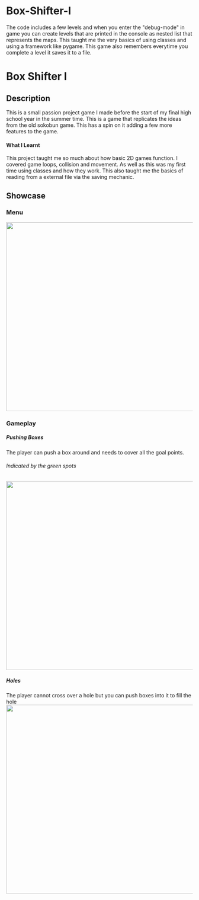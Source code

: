 # Box-Shifter-I

The code includes a few levels and when you enter the "debug-mode" in game you can create levels that are printed in the console as nested list that represents the maps. This taught me the very basics of using classes and using a framework like pygame. This game also remembers everytime you complete a level it saves it to a file.
<body>
<h1>Box Shifter I</h1>
<p>
<h2>Description</h2>
This is a small passion project game I made before the start of my final high school year in the summer time. This is a game that replicates the ideas from the old sokobun game. This has a spin on it adding a few more features to the game. 

<h4>What I Learnt</h4>
This project taught me so much about how basic 2D games function. I covered game loops, collision and movement. As well as this was my first time using classes and how they work. This also taught me the basics of reading from a external file via the saving mechanic.
</p>

<h2>Showcase</h2>
<h3>Menu</h3>
<img src="https://user-images.githubusercontent.com/43081670/220796566-44f559ba-eea3-4add-a20e-135c68306db2.png" width="510"/>

<h3>Gameplay</h3>
<h5>Pushing Boxes</h5>
<p>The player can push a box around and needs to cover all the goal points. <h6>Indicated by the green spots</h6>
<img src="https://user-images.githubusercontent.com/43081670/220796756-10ef4d46-ab09-41e7-825e-61c7a655e386.gif" width="510" />

<h5>Holes</h5>
<p>The player cannot cross over a hole but you can push boxes into it to fill the hole
<img src="https://user-images.githubusercontent.com/43081670/220796794-3f10ec0d-39a4-4a0a-b497-20b211ca38d0.gif" width="510"/>
</body>
